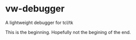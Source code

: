 # vw-debugger
A lightweight debugger for tcl/tk

This is the beginning. Hopefully not the begining of the end.
